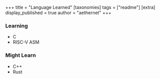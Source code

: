 +++
title = "Language Learned"
[taxonomies]
  tags = ["readme"]
[extra]
display_published = true 
author = "aethernet"
+++
### Learning
- C
- RISC-V ASM

### Might Learn
- C++
- Rust